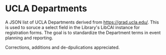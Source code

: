 # UCLA Departments

A JSON list of UCLA Departments derived from <https://grad.ucla.edu/>. This is used to soruce a select field in the Library's LibCAl instance for registration forms. The goal is to standardize the Department terms in event planning and reporting.

Corrections, additions and de-dpulications appreciated. 
